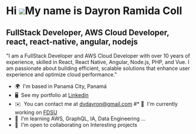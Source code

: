 Hi ![](https://user-images.githubusercontent.com/18350557/176309783-0785949b-9127-417c-8b55-ab5a4333674e.gif)My name is Dayron Ramida Coll
==========================================================================================================================================

FullStack Developer, AWS Cloud Developer, react, react-native, angular, nodejs
------------------------------------------------------------------------------

"I am a FullStack Developer and AWS Cloud Developer with over 10 years of experience, skilled in React, React Native, Angular, Node.js, PHP, and Vue. I am passionate about building efficient, scalable solutions that enhance user experience and optimize cloud performance."

*   🌍  I'm based in Panamá City, Panamá
*   🖥️  See my portfolio at [Linkedin](http://www.linkedin.com/in/dvdayron/)
*   ✉️  You can contact me at [dvdayron@gmail.com](mailto:dvdayron@gmail.com)
#*   🚀  I'm currently working on [FDSU](http://www.firstdue.com/)
*   🧠  I'm learning AWS, GraphQL, IA, Data Engineering ...
*   🤝  I'm open to collaborating on Interesting projects
